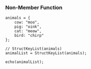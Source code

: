 ### Non-Member Function

```luceescript+trycf
animals = {
	cow: "moo",
	pig: "oink",
	cat: "meow",
	bird: "chirp"
};

// StructKeyList(animals)
animalList = StructKeyList(animals);

echo(animalList);
```
